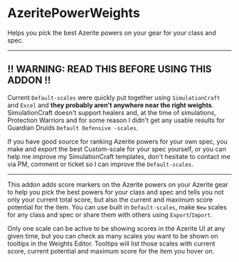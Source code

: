 # AzeritePowerWeights

Helps you pick the best Azerite powers on your gear for your class and spec.

---

## !! WARNING: READ THIS BEFORE USING THIS ADDON !!

Current `Default-scales` were quickly put together using `SimulationCraft` and `Excel` and **they probably aren't anywhere near the right weights**. SimulationCraft doesn't support healers and, at the time of simulations, Protection Warriors and for some reason I didn't get any usable results for Guardian Druids `Default Defensive -scales`.

If you have good source for ranking Azerite powers for your own spec, you make and export the best Custom-scale for your spec yourself, or you can help me improve my SimulationCraft templates, don't hesitate to contact me via PM, comment or ticket so I can improve the `Default-scales`.

---

This addon adds score markers on the Azerite powers on your Azerite gear to help you pick the best powers for your class and spec and tells you not only your current total score, but also the current and maximum score potential for the item. You can use built in `Default-scales`, make `New` scales for any class and spec or share them with others using `Export`/`Import`.

Only one scale can be active to be showing scores in the Azerite UI at any given time, but you can check as many scales you want to be shown on tooltips in the Weights Editor. Tooltips will list those scales with current score, current potential and maximum score for the item you hover on.